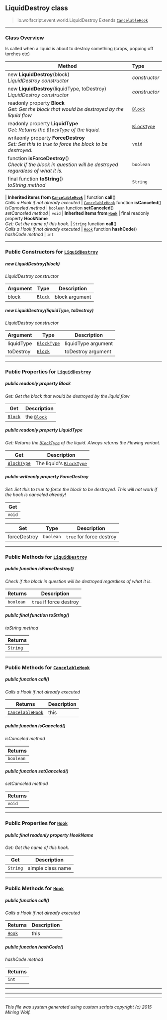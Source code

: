 ## LiquidDestroy __class__

>io.wolfscript.event.world.LiquidDestroy
>Extends [`CancelableHook`](../../hook/CancelableHook.md)

---

### Class Overview

Is called when a liquid is about to destroy something (crops, popping off torches etc)

Method | Type   
--- | :--- 
new __LiquidDestroy__(block) <br> _LiquidDestroy constructor_ | _constructor_
new __LiquidDestroy__(liquidType, toDestroy) <br> _LiquidDestroy constructor_ | _constructor_
 readonly property __Block__ <br> _Get: Get the block that would be destroyed by the liquid flow_ | [`Block`](../../api/world/blocks/Block.md)
 readonly property __LiquidType__ <br> _Get: Returns the [`BlockType`](../../api/world/blocks/BlockType.md) of the liquid._ | [`BlockType`](../../api/world/blocks/BlockType.md)
 writeonly property __ForceDestroy__ <br> _Set: Set this to true to force the block to be destroyed._ | `void`
 function __isForceDestroy__() <br> _Check if the block in question will be destroyed regardless of what it is._ | `boolean`
final function __toString__() <br> _toString method_ | `String`
 |
__Inherited items from [`CancelableHook`](../../hook/CancelableHook.md)__ |
 function __call__() <br> _Calls a Hook if not already executed_ | [`CancelableHook`](../../hook/CancelableHook.md)
 function __isCanceled__() <br> _isCanceled method_ | `boolean`
 function __setCanceled__() <br> _setCanceled method_ | `void`
 |
__Inherited items from [`Hook`](../../hook/Hook.md)__ |
final readonly property __HookName__ <br> _Get: Get the name of this hook._ | `String`
 function __call__() <br> _Calls a Hook if not already executed_ | [`Hook`](../../hook/Hook.md)
 function __hashCode__() <br> _hashCode method_ | `int`







---

### Public Constructors for [`LiquidDestroy`](LiquidDestroy.md)

##### <a id='liquiddestroy'></a>new __LiquidDestroy__(block) 

_LiquidDestroy constructor_

Argument | Type | Description  
--- | --- | --- 
block | [`Block`](../../api/world/blocks/Block.md) | block argument

##### <a id='liquiddestroy'></a>new __LiquidDestroy__(liquidType, toDestroy) 

_LiquidDestroy constructor_

Argument | Type | Description  
--- | --- | --- 
liquidType | [`BlockType`](../../api/world/blocks/BlockType.md) | liquidType argument
toDestroy | [`Block`](../../api/world/blocks/Block.md) | toDestroy argument

---

### Public Properties for [`LiquidDestroy`](LiquidDestroy.md)

##### <a id='block'></a>public  readonly property __Block__

_Get: Get the block that would be destroyed by the liquid flow_

Get | Description
--- | --- 
[`Block`](../../api/world/blocks/Block.md) | the [`Block`](../../api/world/blocks/Block.md)



##### <a id='liquidtype'></a>public  readonly property __LiquidType__

_Get: Returns the [`BlockType`](../../api/world/blocks/BlockType.md) of the liquid. Always returns the Flowing variant._

Get | Description
--- | --- 
[`BlockType`](../../api/world/blocks/BlockType.md) | The liquid's [`BlockType`](../../api/world/blocks/BlockType.md)



##### <a id='forcedestroy'></a>public  writeonly property __ForceDestroy__

_Set: Set this to true to force the block to be destroyed. This will not work if the hook is canceled already!_

Get | 
--- | 
`void` |

Set | Type | Description  
--- | --- | --- 
forceDestroy | `boolean` | `true` for force destroy


---

### Public Methods for [`LiquidDestroy`](LiquidDestroy.md)

##### <a id='isforcedestroy'></a>public  function __isForceDestroy__()

_Check if the block in question will be destroyed regardless of what it is._

Returns | Description
--- | --- 
`boolean` | `true` if force destroy


##### <a id='tostring'></a>public final function __toString__()

_toString method_

Returns | 
--- | 
`String` |


---

### Public Methods for [`CancelableHook`](../../hook/CancelableHook.md)

##### <a id='call'></a>public  function __call__()

_Calls a Hook if not already executed_

Returns | Description
--- | --- 
[`CancelableHook`](../../hook/CancelableHook.md) | this


##### <a id='iscanceled'></a>public  function __isCanceled__()

_isCanceled method_

Returns | 
--- | 
`boolean` |


##### <a id='setcanceled'></a>public  function __setCanceled__()

_setCanceled method_

Returns | 
--- | 
`void` |


---

### Public Properties for [`Hook`](../../hook/Hook.md)

##### <a id='hookname'></a>public final readonly property __HookName__

_Get: Get the name of this hook._

Get | Description
--- | --- 
`String` | simple class name



---

### Public Methods for [`Hook`](../../hook/Hook.md)

##### <a id='call'></a>public  function __call__()

_Calls a Hook if not already executed_

Returns | Description
--- | --- 
[`Hook`](../../hook/Hook.md) | this


##### <a id='hashcode'></a>public  function __hashCode__()

_hashCode method_

Returns | 
--- | 
`int` |


---


---


---


###### This file was system generated using custom scripts copyright (c) 2015 Mining Wolf.
	

